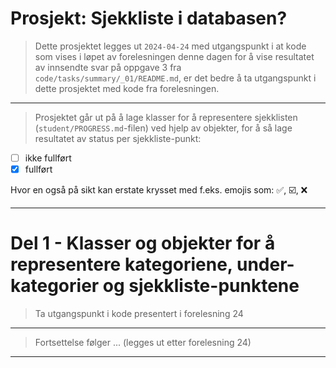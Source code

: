 # Prosjekt: Sjekkliste i databasen?

> Dette prosjektet legges ut `2024-04-24` med utgangspunkt i at kode som vises i løpet av forelesningen denne dagen for å vise resultatet av innsendte svar på oppgave 3 fra `code/tasks/summary/_01/README.md`,
> er det bedre å ta utgangspunkt i dette prosjektet med kode fra forelesningen.

---

> Prosjektet går ut på å lage klasser for å representere sjekklisten (`student/PROGRESS.md`-filen) ved hjelp av objekter, for å så lage resultatet av status per sjekkliste-punkt:

- [ ] ikke fullført
- [x] fullført

Hvor en også på sikt kan erstate krysset med f.eks. emojis som: ✅, ☑️, ❌

---

# Del 1 - Klasser og objekter for å representere kategoriene, under-kategorier og sjekkliste-punktene

> Ta utgangspunkt i kode presentert i forelesning 24

---

> Fortsettelse følger ... (legges ut etter forelesning 24)

---